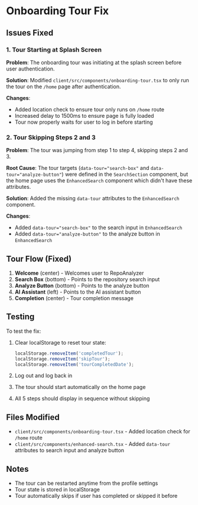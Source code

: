 # Onboarding Tour Fix

## Issues Fixed

### 1. Tour Starting at Splash Screen
**Problem**: The onboarding tour was initiating at the splash screen before user authentication.

**Solution**: Modified `client/src/components/onboarding-tour.tsx` to only run the tour on the `/home` page after authentication.

**Changes**:
- Added location check to ensure tour only runs on `/home` route
- Increased delay to 1500ms to ensure page is fully loaded
- Tour now properly waits for user to log in before starting

### 2. Tour Skipping Steps 2 and 3
**Problem**: The tour was jumping from step 1 to step 4, skipping steps 2 and 3.

**Root Cause**: The tour targets (`data-tour="search-box"` and `data-tour="analyze-button"`) were defined in the `SearchSection` component, but the home page uses the `EnhancedSearch` component which didn't have these attributes.

**Solution**: Added the missing `data-tour` attributes to the `EnhancedSearch` component.

**Changes**:
- Added `data-tour="search-box"` to the search input in `EnhancedSearch`
- Added `data-tour="analyze-button"` to the analyze button in `EnhancedSearch`

## Tour Flow (Fixed)

1. **Welcome** (center) - Welcomes user to RepoAnalyzer
2. **Search Box** (bottom) - Points to the repository search input
3. **Analyze Button** (bottom) - Points to the analyze button
4. **AI Assistant** (left) - Points to the AI assistant button
5. **Completion** (center) - Tour completion message

## Testing

To test the fix:

1. Clear localStorage to reset tour state:
   ```javascript
   localStorage.removeItem('completedTour');
   localStorage.removeItem('skipTour');
   localStorage.removeItem('tourCompletedDate');
   ```

2. Log out and log back in
3. The tour should start automatically on the home page
4. All 5 steps should display in sequence without skipping

## Files Modified

- `client/src/components/onboarding-tour.tsx` - Added location check for `/home` route
- `client/src/components/enhanced-search.tsx` - Added `data-tour` attributes to search input and analyze button

## Notes

- The tour can be restarted anytime from the profile settings
- Tour state is stored in localStorage
- Tour automatically skips if user has completed or skipped it before
